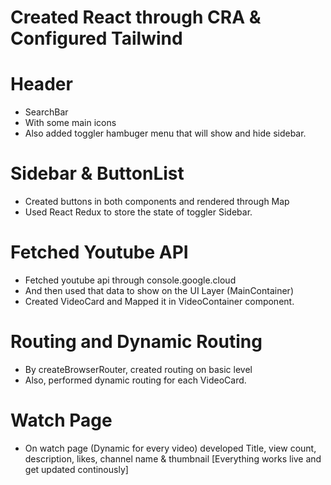 # Created React through CRA & Configured Tailwind

# Header
 - SearchBar
 - With some main icons
 - Also added toggler hambuger menu that will show and hide sidebar.

# Sidebar & ButtonList 
 - Created buttons in both components and rendered through Map
 - Used React Redux to store the state of toggler Sidebar.
 
# Fetched Youtube API 
 - Fetched youtube api through console.google.cloud
 - And then used that data to show on the UI Layer (MainContainer)
 - Created VideoCard and Mapped it in VideoContainer component. 

# Routing and Dynamic Routing
 - By createBrowserRouter, created routing on basic level
 - Also, performed dynamic routing for each VideoCard.

# Watch Page
 - On watch page (Dynamic for every video) developed Title,
   view count, description, likes, channel name & thumbnail
   [Everything works live and get updated continously]


